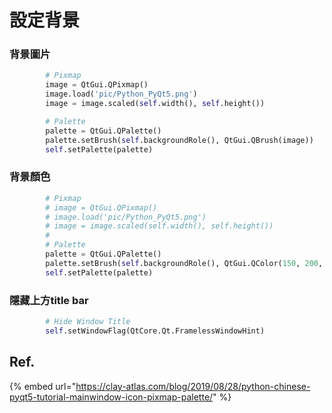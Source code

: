 # 設定背景

### 背景圖片

```python
        # Pixmap
        image = QtGui.QPixmap()
        image.load('pic/Python_PyQt5.png')
        image = image.scaled(self.width(), self.height())

        # Palette
        palette = QtGui.QPalette()
        palette.setBrush(self.backgroundRole(), QtGui.QBrush(image))
        self.setPalette(palette)
```

### 背景顏色

```python
        # Pixmap
        # image = QtGui.QPixmap()
        # image.load('pic/Python_PyQt5.png')
        # image = image.scaled(self.width(), self.height())
        #
        # Palette
        palette = QtGui.QPalette()
        palette.setBrush(self.backgroundRole(), QtGui.QColor(150, 200, 100))
        self.setPalette(palette)
```

### 隱藏上方title bar

```python
        # Hide Window Title
        self.setWindowFlag(QtCore.Qt.FramelessWindowHint)
```

## Ref.

{% embed url="https://clay-atlas.com/blog/2019/08/28/python-chinese-pyqt5-tutorial-mainwindow-icon-pixmap-palette/" %}



